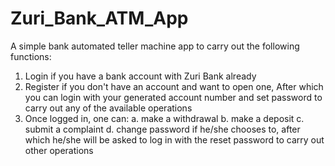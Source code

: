 # Zuri_Bank_ATM_App

A simple bank automated teller machine app to carry out the following functions:
1. Login if you have a bank account with Zuri Bank already
2. Register if you don't have an account and want to open one, After which you can login with your generated account number and set password to carry out any of the available operations
3. Once logged in, one can:
  a. make a withdrawal
  b. make a deposit
  c. submit a complaint
  d. change password if he/she chooses to, after which he/she will be asked to log in with the reset password to carry out other operations
